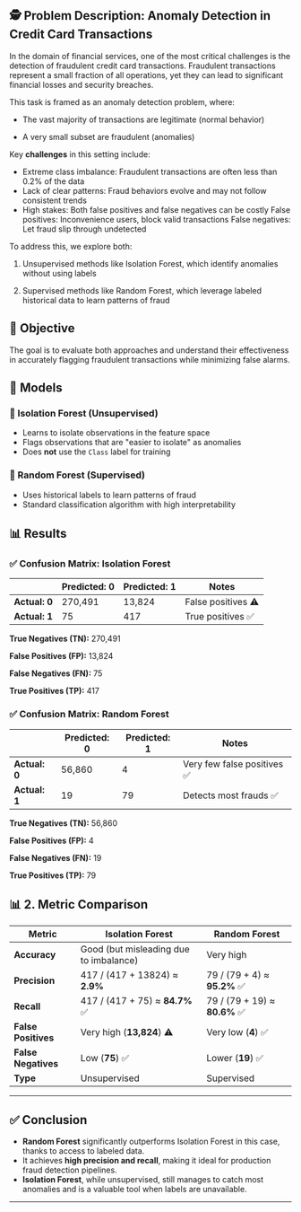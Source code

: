 ## 🕵️ Problem Description: Anomaly Detection in Credit Card Transactions

In the domain of financial services, one of the most critical challenges is the detection of fraudulent credit card transactions. Fraudulent transactions represent a small fraction of all operations, yet they can lead to significant financial losses and security breaches.

This task is framed as an anomaly detection problem, where:

- The vast majority of transactions are legitimate (normal behavior)

- A very small subset are fraudulent (anomalies)

Key **challenges** in this setting include:

- Extreme class imbalance: Fraudulent transactions are often less than 0.2% of the data
- Lack of clear patterns: Fraud behaviors evolve and may not follow consistent trends
- High stakes: Both false positives and false negatives can be costly
False positives: Inconvenience users, block valid transactions
False negatives: Let fraud slip through undetected

To address this, we explore both:

1. Unsupervised methods like Isolation Forest, which identify anomalies without using labels

2. Supervised methods like Random Forest, which leverage labeled historical data to learn patterns of fraud

## 📌 Objective
The goal is to evaluate both approaches and understand their effectiveness in accurately flagging fraudulent transactions while minimizing false alarms.

## 🚀 Models
### 🔹 Isolation Forest (Unsupervised)
- Learns to isolate observations in the feature space
- Flags observations that are "easier to isolate" as anomalies
- Does **not** use the `Class` label for training

### 🔸 Random Forest (Supervised)
- Uses historical labels to learn patterns of fraud
- Standard classification algorithm with high interpretability

## 📊 Results
### ✅ Confusion Matrix: Isolation Forest

|                | Predicted: 0 | Predicted: 1 | Notes              |
|----------------|--------------|--------------|---------------------|
| **Actual: 0**  | 270,491      | 13,824       | False positives ⚠️  |
| **Actual: 1**  | 75           | 417          | True positives ✅    |

**True Negatives (TN):** 270,491

**False Positives (FP):** 13,824

**False Negatives (FN):** 75

**True Positives (TP):** 417

### ✅ Confusion Matrix: Random Forest

|                | Predicted: 0 | Predicted: 1 | Notes                       |
|----------------|--------------|--------------|------------------------------|
| **Actual: 0**  | 56,860       | 4            | Very few false positives ✅  |
| **Actual: 1**  | 19           | 79           | Detects most frauds ✅       |


**True Negatives (TN):** 56,860

**False Positives (FP):** 4

**False Negatives (FN):** 19

**True Positives (TP):** 79

## 📊 2. Metric Comparison

| **Metric**          | **Isolation Forest**                        | **Random Forest**                    |
|---------------------|---------------------------------------------|--------------------------------------
| **Accuracy**        | Good (but misleading due to imbalance)      | Very high                            
| **Precision**       | 417 / (417 + 13824) ≈ **2.9%**              | 79 / (79 + 4) ≈ **95.2%** ✅          
| **Recall**          | 417 / (417 + 75) ≈ **84.7%** ✅             | 79 / (79 + 19) ≈ **80.6%** ✅         
| **False Positives** | Very high (**13,824**) ⚠️                   | Very low (**4**) ✅                   
| **False Negatives** | Low (**75**) ✅                             | Lower (**19**) ✅                     
| **Type**            | Unsupervised                                | Supervised                           

---

## ✅ Conclusion
- **Random Forest** significantly outperforms Isolation Forest in this case, thanks to access to labeled data.
- It achieves **high precision and recall**, making it ideal for production fraud detection pipelines.
- **Isolation Forest**, while unsupervised, still manages to catch most anomalies and is a valuable tool when labels are unavailable.

---
